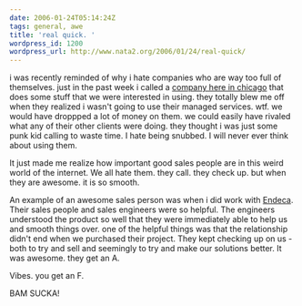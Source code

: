 ```yaml
---
date: 2006-01-24T05:14:24Z
tags: general, awe
title: 'real quick. '
wordpress_id: 1200
wordpress_url: http://www.nata2.org/2006/01/24/real-quick/
---
```


<p>i was recently reminded of why i hate companies who are way too full of themselves. just in the past week i called a <a href="http://vibesmedia.com/">company here in chicago</a> that does some stuff that we were interested in using. they totally blew me off when they realized i wasn't going to use their managed services. wtf. we would have droppped a lot of money on them. we could easily have rivaled what any of their other clients were doing. they thought i was just some punk kid calling to waste time. I hate being snubbed. I will never ever think about using them.</p>
<p>It just made me realize how important good sales people are in this weird world of the internet. We all hate them. they call. they check up. but when they are awesome. it is so smooth.</p>
<p>An example of an awesome sales person was when i did work with <a href="http://endeca.com/">Endeca</a>. Their sales people and sales engineers were so helpful. The engineers understood the product so well that they were immediately able to help us and smooth things over. one of the helpful things was that the relationship didn't end when we purchased their project. They kept checking up on us - both to try and sell and seemingly to try and make our solutions better. It was awesome. they get an A.</p>
<p>Vibes. you get an F.</p>
<p>BAM SUCKA!
</p>

